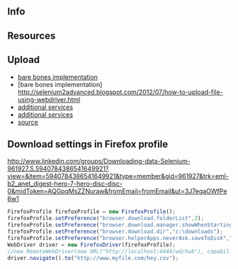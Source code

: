 Info
----

Resources
---------

Upload
------
- [bare bones implementation](https://saucelabs.com/resources/articles/selenium-file-upload)
- [bare bones implementation] http://selenium2advanced.blogspot.com/2012/07/how-to-upload-file-using-webdriver.html
- [additional services](http://www.programcreek.com/java-api-examples/index.php?api=org.openqa.selenium.remote.LocalFileDetector)
- [additional services](http://www.programcreek.com/java-api-examples/index.php?source_dir=thucydides-master/thucydides-core/src/main/java/net/thucydides/core/pages/components/FileToUpload.java)
- [source](https://seleniumhq.github.io/selenium/docs/api/java/org/openqa/selenium/remote/LocalFileDetector.html)


Download settings in Firefox profile
------------------------------------

http://www.linkedin.com/groups/Downloading-data-Selenium-961927.S.5940784386541649921?view=&item=5940784386541649921&type=member&gid=961927&trk=eml-b2_anet_digest-hero-7-hero-disc-disc-0&midToken=AQGpqMsZZNuraw&fromEmail=fromEmail&ut=3J7egaOWfPe6w1
```javascript
FirefoxProfile firefoxProfile = new FirefoxProfile();
firefoxProfile.setPreference("browser.download.folderList",2);
firefoxProfile.setPreference("browser.download.manager.showWhenStarting",false);
firefoxProfile.setPreference("browser.download.dir","c:\downloads");
firefoxProfile.setPreference("browser.helperApps.neverAsk.saveToDisk","text/csv");
WebDriver driver = new FirefoxDriver(firefoxProfile);
//new RemoteWebDriver(new URL("http://localhost:4444/wd/hub"), capability);
driver.navigate().to("http://www.myfile.com/hey.csv");
```

